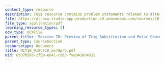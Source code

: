 ```yaml
---
content_type: resource
description: This resource contains problem statements related to alternate solutions.
file: https://ol-ocw-studio-app-production.s3.amazonaws.com/courses/18-01sc-single-variable-calculus-fall-2010/8b37b56d2f59ee41cc63f9e0410c4831_MIT18_01SCF10_ex70prb.pdf
file_type: application/pdf
learning_resource_types: []
ocw_type: OCWFile
parent_title: 'Session 70: Preview of Trig Substitution and Polar Coordinates'
parent_type: CourseSection
resourcetype: Document
title: MIT18_01SCF10_ex70prb.pdf
uid: 8b37b56d-2f59-ee41-cc63-f9e0410c4831
---
```

